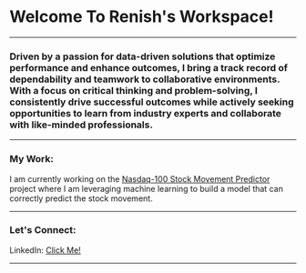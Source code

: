 # Welcome To Renish's Workspace!
---
### Driven by a passion for data-driven solutions that optimize performance and enhance outcomes, I bring a track record of dependability and teamwork to collaborative environments. With a focus on critical thinking and problem-solving, I consistently drive successful outcomes while actively seeking opportunities to learn from industry experts and collaborate with like-minded professionals.
--- 
### My Work: 

I am currently working on the <a href='https://github.com/renishk2/nasdaq_100_stock_movement_predictor'>Nasdaq-100 Stock Movement Predictor</a> project where I am leveraging machine learning to build a model that can correctly predict the stock movement.  

---

### Let's Connect: 

LinkedIn: <a href='https://www.linkedin.com/in/renishkanjiyani/'>Click Me!</a>

---
<!--
**renishk2/renishk2** is a ✨ _special_ ✨ repository because its `README.md` (this file) appears on your GitHub profile.

Here are some ideas to get you started:

- 🔭 I’m currently working on ...
- 🌱 I’m currently learning ...
- 👯 I’m looking to collaborate on ...
- 🤔 I’m looking for help with ...
- 💬 Ask me about ...
- 📫 How to reach me: ...
- 😄 Pronouns: ...
- ⚡ Fun fact: ...
-->
